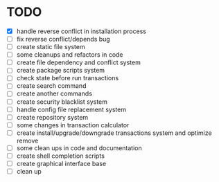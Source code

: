 
# TODO

- [x] handle reverse conflict in installation process
- [ ] fix reverse conflict/depends bug
- [ ] create static file system
- [ ] some cleanups and refactors in code
- [ ] create file dependency and conflict system
- [ ] create package scripts system
- [ ] check state before run transactions
- [ ] create search command
- [ ] create another commands
- [ ] create security blacklist system
- [ ] handle config file replacement system
- [ ] create repository system
- [ ] some changes in transaction calculator
- [ ] create install/upgrade/downgrade transactions system and optimize remove
- [ ] some clean ups in code and documentation
- [ ] create shell completion scripts
- [ ] create graphical interface base
- [ ] clean up
